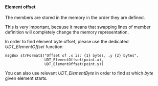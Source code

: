 #### Element offset

The members are stored in the memory in the order they are defined.

This is very important, because it means that swapping lines of member definition will completely change the memory representation.

In order to find element byte offset, please use the dedicated *UDT_ElementOffset* function:
```thinbasic
msgBox strFormat$("Offset of .x is: {1} bytes, .y {2} bytes",
                  UDT_ElementOffset(point.x),
                  UDT_ElementOffset(point.y))
```

You can also use relevant *UDT_ElementByte* in order to find at which *byte* given element starts. 
